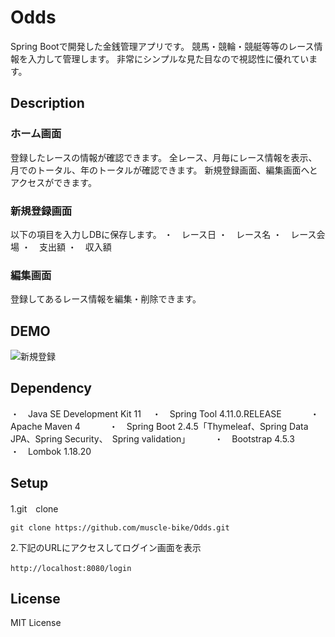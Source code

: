 # Odds
Spring Bootで開発した金銭管理アプリです。
競馬・競輪・競艇等等のレース情報を入力して管理します。
非常にシンプルな見た目なので視認性に優れています。

## Description

### ホーム画面

登録したレースの情報が確認できます。
全レース、月毎にレース情報を表示、月でのトータル、年のトータルが確認できます。
新規登録画面、編集画面へとアクセスができます。　　

### 新規登録画面

以下の項目を入力しDBに保存します。
・　レース日
・　レース名
・　レース会場
・　支出額
・　収入額　　

### 編集画面

登録してあるレース情報を編集・削除できます。

## DEMO

![新規登録](https://user-images.githubusercontent.com/83861906/137480079-74b82beb-7089-430e-bfce-7fc1d7067ce2.gif)

## Dependency

・　Java SE Development Kit 11　
・　Spring Tool 4.11.0.RELEASE　　　
・　Apache Maven 4　　　
・　Spring Boot 2.4.5「Thymeleaf、Spring Data JPA、Spring Security、　Spring validation」　　　
・　Bootstrap 4.5.3　　　
・　Lombok 1.18.20　

## Setup
1.git　clone
```
git clone https://github.com/muscle-bike/Odds.git
```
2.下記のURLにアクセスしてログイン画面を表示
```
http://localhost:8080/login　
```

## License

MIT License

